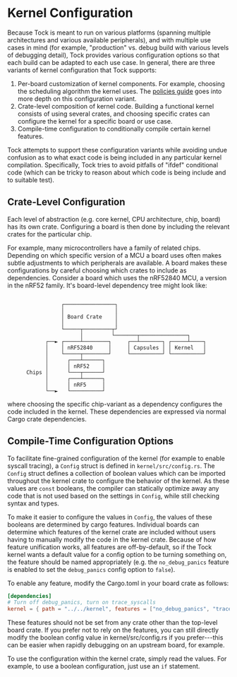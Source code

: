# Kernel Configuration

Because Tock is meant to run on various platforms (spanning multiple
architectures and various available peripherals), and with multiple use cases in
mind (for example, "production" vs. debug build with various levels of debugging
detail), Tock provides various configuration options so that each build can be
adapted to each use case. In general, there are three variants of kernel
configuration that Tock supports:

1. Per-board customization of kernel components. For example, choosing the
   scheduling algorithm the kernel uses. The
   [policies guide](../course/policies.md) goes into more depth on this
   configuration variant.
2. Crate-level composition of kernel code. Building a functional kernel consists
   of using several crates, and choosing specific crates can configure the
   kernel for a specific board or use case.
3. Compile-time configuration to conditionally compile certain kernel features.

Tock attempts to support these configuration variants while avoiding undue
confusion as to what exact code is being included in any particular kernel
compilation. Specifically, Tock tries to avoid pitfalls of "ifdef" conditional
code (which can be tricky to reason about which code is being include and to
suitable test).

## Crate-Level Configuration

Each level of abstraction (e.g. core kernel, CPU architecture, chip, board) has
its own crate. Configuring a board is then done by including the relevant crates
for the particular chip.

For example, many microcontrollers have a family of related chips. Depending on
which specific version of a MCU a board uses often makes subtle adjustments to
which peripherals are available. A board makes these configurations by careful
choosing which crates to include as dependencies. Consider a board which uses
the nRF52840 MCU, a version in the nRF52 family. It's board-level dependency
tree might look like:

```

                 ┌────────────────┐
                 │                │
                 │ Board Crate    │
                 │                │
                 └─────┬─────────┬┘
                       │         └───────┬───────────────┐
            ┌──► ┌─────┴────────┐     ┌──┴───────┐ ┌─────┴────┐
            │    │ nRF52840     │     │ Capsules │ │ Kernel   │
            │    └─────┬────────┘     └──────────┘ └──────────┘
            │      ┌───┴──────┐
            │      │ nRF52    │
      Chips │      └───┬──────┘
            │      ┌───┴──────┐
            │      │ nRF5     │
            └──►   └──────────┘
```

where choosing the specific chip-variant as a dependency configures the code
included in the kernel. These dependencies are expressed via normal Cargo crate
dependencies.

## Compile-Time Configuration Options

To facilitate fine-grained configuration of the kernel (for example to enable
syscall tracing), a `Config` struct is defined in `kernel/src/config.rs`. The
`Config` struct defines a collection of boolean values which can be imported
throughout the kernel crate to configure the behavior of the kernel. As these
values are `const` booleans, the compiler can statically optimize away any code
that is not used based on the settings in `Config`, while still checking syntax
and types.

To make it easier to configure the values in `Config`, the values of these
booleans are determined by cargo features. Individual boards can determine which
features of the kernel crate are included without users having to manually
modify the code in the kernel crate. Because of how feature unification works,
all features are off-by-default, so if the Tock kernel wants a default value for
a config option to be turning something on, the feature should be named
appropriately (e.g. the `no_debug_panics` feature is enabled to set the
`debug_panics` config option to `false`).

To enable any feature, modify the Cargo.toml in your board crate as follows:

```toml
[dependencies]
# Turn off debug_panics, turn on trace_syscalls
kernel = { path = "../../kernel", features = ["no_debug_panics", "trace_syscalls"]}
```

These features should not be set from any crate other than the top-level board
crate. If you prefer not to rely on the features, you can still directly modify
the boolean config value in kernel/src/config.rs if you prefer---this can be
easier when rapidly debugging on an upstream board, for example.

To use the configuration within the kernel crate, simply read the values. For
example, to use a boolean configuration, just use an `if` statement.
